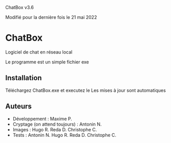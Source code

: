ChatBox v3.6

Modifié pour la dernière fois le 21 mai 2022


# ChatBox

Logiciel de chat en réseau local

Le programme est un simple fichier exe


## Installation

Téléchargez ChatBox.exe et executez le
Les mises à jour sont automatiques


## Auteurs
- Développement : Maxime P.
- Cryptage (on attend toujours) : Antonin N.
- Images : Hugo R.  Reda D.  Christophe C.
- Tests : Antonin N.  Hugo R.  Reda D.  Christophe C.

